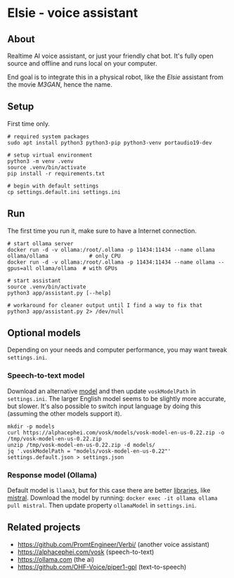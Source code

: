 # Elsie - voice assistant

## About
Realtime AI voice assistant, or just your friendly chat bot.
It's fully open source and offline and runs local on your computer.

End goal is to integrate this in a physical robot, like the *Elsie*
assistant from the movie *M3GAN*, hence the name.

## Setup
First time only.

```shell
# required system packages
sudo apt install python3 python3-pip python3-venv portaudio19-dev

# setup virtual environment
python3 -m venv .venv
source .venv/bin/activate
pip install -r requirements.txt

# begin with default settings
cp settings.default.ini settings.ini
```

## Run
The first time you run it, make sure to have a Internet connection.

```shell
# start ollama server
docker run -d -v ollama:/root/.ollama -p 11434:11434 --name ollama ollama/ollama             # only CPU
docker run -d -v ollama:/root/.ollama -p 11434:11434 --name ollama --gpus=all ollama/ollama  # with GPUs

# start assistant
source .venv/bin/activate
python3 app/assistant.py [--help]

# workaround for cleaner output until I find a way to fix that
python3 app/assistant.py 2> /dev/null
```

## Optional models
Depending on your needs and computer performance, you may want tweak `settings.ini`.

### Speech-to-text model
Download an alternative [model](https://alphacephei.com/vosk/models) and then update `voskModelPath` in `settings.ini`.
The larger English model seems to be slightly more accurate, but slower.
It's also possible to switch input language by doing this (assuming the other models support it).

```shell
mkdir -p models
curl https://alphacephei.com/vosk/models/vosk-model-en-us-0.22.zip -o /tmp/vosk-model-en-us-0.22.zip
unzip /tmp/vosk-model-en-us-0.22.zip -d models/
jq '.voskModelPath = "models/vosk-model-en-us-0.22"' settings.default.json > settings.json
```

### Response model (Ollama)
Default model is `llama3`, but for this case there are better [libraries](https://ollama.com/library),
like [mistral](https://ollama.com/library/mistral).
Download the model by running: `docker exec -it ollama ollama pull mistral`.
Then update property `ollamaModel` in `settings.ini`.

## Related projects
* https://github.com/PromtEngineer/Verbi/ (another voice assistant)
* https://alphacephei.com/vosk (speech-to-text)
* https://ollama.com (the ai)
* https://github.com/OHF-Voice/piper1-gpl (text-to-speech)
